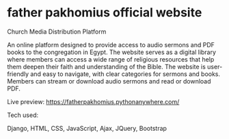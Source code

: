 # father pakhomius official website

Church Media Distribution Platform

An online platform designed to provide access to audio sermons and PDF books to the congregation in Egypt. 
The website serves as a digital library where members can access a wide range of religious resources that help them deepen 
their faith and understanding of the Bible. The website is user-friendly and easy to navigate,
with clear categories for sermons and books. 
Members can stream or download audio sermons and read or download PDF.

Live preview: https://fatherpakhomius.pythonanywhere.com/


Tech used:

Django, HTML, CSS, JavaScript, Ajax, JQuery, Bootstrap
